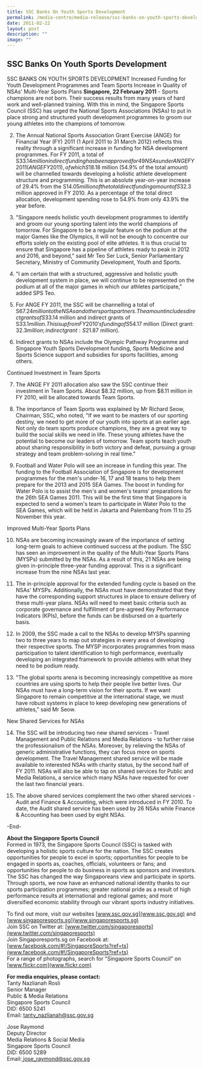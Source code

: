 ```yaml
---
title: SSC Banks On Youth Sports Development
permalink: /media-centre/media-release/ssc-banks-on-youth-sports-development/
date: 2011-02-22
layout: post
description: ""
image: ""
---
```

## **SSC Banks On Youth Sports Development**

SSC BANKS ON YOUTH SPORTS DEVELOPMENT
Increased Funding for Youth Development Programmes and Team Sports
Increase in Quality of NSAs' Multi-Year Sports Plans
**Singapore, 22 February 2011** - Sports champions are not born. Their success results from many years of hard work and well-planned training. With this in mind, the Singapore Sports Council (SSC) has urged the National Sports Associations (NSAs) to put in place strong and structured youth development programmes to groom our young athletes into the champions of tomorrow.

2. The Annual National Sports Association Grant Exercise (ANGE) for Financial Year (FY) 2011 (1 April 2011 to 31 March 2012) reflects this reality through a significant increase in funding for NSA development programmes. For FY 2011, a total of S$33.14 million in direct funding has been approved for 49 NSAs under ANGE FY2011 (ANGE FY2011), of which S$18.18 million (54.9% of the total amount) will be channelled towards developing a holistic athlete development structure and programming. This is an absolute year-on-year increase of 29.4% from the S$14.05 million of the total direct funding amount of S$32.3 million approved in FY 2010. As a percentage of the total direct allocation, development spending rose to 54.9% from only 43.9% the year before.

3. "Singapore needs holistic youth development programmes to identify and groom our young sporting talent into the world champions of tomorrow. For Singapore to be a regular feature on the podium at the major Games like the Olympics, it will not be enough to concentre our efforts solely on the existing pool of elite athletes. It is thus crucial to ensure that Singapore has a pipeline of athletes ready to peak in 2012 and 2016, and beyond," said Mr Teo Ser Luck, Senior Parliamentary Secretary, Ministry of Community Development, Youth and Sports.

4. "I am certain that with a structured, aggressive and holistic youth development system in place, we will continue to be represented on the podium at all of the major games in which our athletes participate," added SPS Teo.

5. For ANGE FY 2011, the SSC will be channelling a total of S$67.24 million to the NSAs and other sports partners. The amount includes direct grants of S$33.14 million and indirect grants of S$33.1 million. This is up from FY 2010's funding of S$54.17 million (Direct grant: $32.3 million; indirect grant: S$21.87 million).

6. Indirect grants to NSAs include the Olympic Pathway Programme and Singapore Youth Sports Development funding, Sports Medicine and Sports Science support and subsidies for sports facilities, among others.

Continued Investment in Team Sports

7. The ANGE FY 2011 allocation also saw the SSC continue their investment in Team Sports. About $8.32 million, up from $8.11 million in FY 2010, will be allocated towards Team Sports.

8. The importance of Team Sports was explained by Mr Richard Seow, Chairman, SSC, who noted, "If we want to be masters of our sporting destiny, we need to get more of our youth into sports at an earlier age. Not only do team sports produce champions, they are a great way to build the social skills we need in life. These young athletes have the potential to become our leaders of tomorrow. Team sports teach youth about sharing responsibility in both victory and defeat, pursuing a group strategy and team problem-solving in real time."

9. Football and Water Polo will see an increase in funding this year. The funding to the Football Association of Singapore is for development programmes for the men's under-16, 17 and 18 teams to help them prepare for the 2013 and 2015 SEA Games. The boost in funding for Water Polo is to assist the men's and women's teams' preparations for the 26th SEA Games 2011. This will be the first time that Singapore is expected to send a women's team to participate in Water Polo to the SEA Games, which will be held in Jakarta and Palembang from 11 to 25 November this year.

Improved Multi-Year Sports Plans

10. NSAs are becoming increasingly aware of the importance of setting long-term goals to achieve continued success at the podium. The SSC has seen an improvement in the quality of the Multi-Year Sports Plans (MYSPs) submitted by the NSAs. As a result of this, 21 NSAs are being given in-principle three-year funding approval. This is a significant increase from the nine NSAs last year.

11. The in-principle approval for the extended funding cycle is based on the NSAs' MYSPs. Additionally, the NSAs must have demonstrated that they have the corresponding support structures in place to ensure delivery of these multi-year plans. NSAs will need to meet basic criteria such as corporate governance and fulfillment of pre-agreed Key Performance Indicators (KPIs), before the funds can be disbursed on a quarterly basis.

12. In 2009, the SSC made a call to the NSAs to develop MYSPs spanning two to three years to map out strategies in every area of developing their respective sports. The MYSP incorporates programmes from mass participation to talent identification to high performance, eventually developing an integrated framework to provide athletes with what they need to be podium ready.

13. "The global sports arena is becoming increasingly competitive as more countries are using sports to help their people live better lives. Our NSAs must have a long-term vision for their sports. If we want Singapore to remain competitive at the international stage, we must have robust systems in place to keep developing new generations of athletes," said Mr Seow.

New Shared Services for NSAs

14. The SSC will be introducing two new shared services - Travel Management and Public Relations and Media Relations - to further raise the professionalism of the NSAs. Moreover, by relieving the NSAs of generic administrative functions, they can focus more on sports development. The Travel Management shared service will be made available to interested NSAs with charity status, by the second half of FY 2011. NSAs will also be able to tap on shared services for Public and Media Relations, a service which many NSAs have requested for over the last two financial years.

15. The above shared services complement the two other shared services - Audit and Finance & Accounting, which were introduced in FY 2010. To date, the Audit shared service has been used by 26 NSAs while Finance & Accounting has been used by eight NSAs.

-End-

**About the Singapore Sports Council**
<br>
Formed in 1973, the Singapore Sports Council (SSC) is tasked with developing a holistic sports culture for the nation. The SSC creates opportunities for people to excel in sports; opportunities for people to be engaged in sports as, coaches, officials, volunteers or fans; and opportunities for people to do business in sports as sponsors and investors. The SSC has changed the way Singaporeans view and participate in sports. Through sports, we now have an enhanced national identity thanks to our sports participation programmes; greater national pride as a result of high performance results at international and regional games; and more diversified economic stability through our vibrant sports industry initiatives.

To find out more, visit our websites [www.ssc.gov.sg](www.ssc.gov.sg) and [www.singaporesports.sg](www.singaporesports.sg)
<br>
Join SSC on Twitter at: [www.twitter.com/singaporesports](www.twitter.com/singaporesports)
<br>
Join Singaporesports.sg on Facebook at: [www.facebook.com/#!/SingaporeSports?ref=ts](www.facebook.com/#!/SingaporeSports?ref=ts)
<br>
For a range of photographs, search for "Singapore Sports Council" on [www.flickr.com](www.flickr.com)

**For media enquiries, please contact:**
<br>Tanty Nazlianah Rosli
<br>Senior Manager
<br>Public & Media Relations
<br>Singapore Sports Council
<br>DID: 6500 5241
<br>Email: [tanty_nazlianah@ssc.gov.sg](tanty_nazlianah@ssc.gov.sg)
	
Jose Raymond
<br>Deputy Director
<br>Media Relations & Social Media
<br>Singapore Sports Council
<br>DID: 6500 5289
<br>Email:[ jose_raymond@ssc.gov.sg]( jose_raymond@ssc.gov.sg)